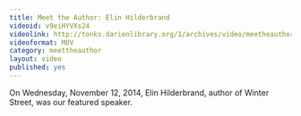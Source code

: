 ```yaml
---
title: Meet the Author: Elin Hilderbrand
videoid: v9eiHYVXs24
videolink: http://tonks.darienlibrary.org/1/archives/video/meetheauthor/20141112_elin_hilderbrand.mov
videoformat: MOV
category: meettheauthor
layout: video
published: yes
---
```


On Wednesday, November 12, 2014, Elin Hilderbrand, author of Winter Street, was our featured speaker.